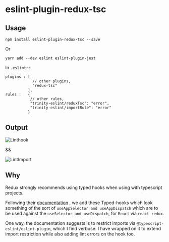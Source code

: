 # eslint-plugin-redux-tsc

## Usage

`npm install eslint-plugin-redux-tsc --save`

Or

`yarn add --dev eslint eslint-plugin-jest`

In `.eslintrc`

```
plugins : [
            // other plugins,
            "redux-tsc"
          ],
rules :   {
           // other rules,
           "trinity-eslint/reduxTsc": "error",
           "trinity-eslint/importRule": "error"
          }
```

## Output

![Linthook](https://github.com/Manku27/eslint-plugin-redux-tsc/assets/22219286/97cd7e09-b666-4195-939a-f55dfce5e78b)

&&

![LintImport](https://github.com/Manku27/eslint-plugin-redux-tsc/assets/22219286/8d145789-72ad-43d0-ba5f-292e76f1126f)

## Why

Redux strongly recommends using typed hooks when using with typescript projects.

Following their [documentation](https://redux.js.org/usage/usage-with-typescript#define-typed-hooks) ,
we add these Typed-hooks which look something of the sort of `useAppSelector and useAppDispatch` which are to be used against the `useSelector and useDispatch`, for `React` via `react-redux`.

One way, the documentation suggests is to restrict imports via `@typescript-eslint/eslint-plugin`, which I find verbose.
I have wrapped on it to extend import restriction while also adding lint errors on the hook too.
